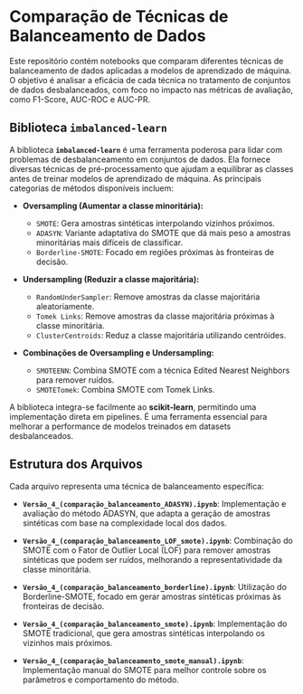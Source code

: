 # Comparação de Técnicas de Balanceamento de Dados

Este repositório contém notebooks que comparam diferentes técnicas de balanceamento de dados aplicadas a modelos de aprendizado de máquina. O objetivo é analisar a eficácia de cada técnica no tratamento de conjuntos de dados desbalanceados, com foco no impacto nas métricas de avaliação, como F1-Score, AUC-ROC e AUC-PR.

## Biblioteca `imbalanced-learn`

A biblioteca **`imbalanced-learn`** é uma ferramenta poderosa para lidar com problemas de desbalanceamento em conjuntos de dados. Ela fornece diversas técnicas de pré-processamento que ajudam a equilibrar as classes antes de treinar modelos de aprendizado de máquina. As principais categorias de métodos disponíveis incluem:

- **Oversampling (Aumentar a classe minoritária):**
  - `SMOTE`: Gera amostras sintéticas interpolando vizinhos próximos.
  - `ADASYN`: Variante adaptativa do SMOTE que dá mais peso a amostras minoritárias mais difíceis de classificar.
  - `Borderline-SMOTE`: Focado em regiões próximas às fronteiras de decisão.

- **Undersampling (Reduzir a classe majoritária):**
  - `RandomUnderSampler`: Remove amostras da classe majoritária aleatoriamente.
  - `Tomek Links`: Remove amostras da classe majoritária próximas à classe minoritária.
  - `ClusterCentroids`: Reduz a classe majoritária utilizando centróides.

- **Combinações de Oversampling e Undersampling:**
  - `SMOTEENN`: Combina SMOTE com a técnica Edited Nearest Neighbors para remover ruídos.
  - `SMOTETomek`: Combina SMOTE com Tomek Links.

A biblioteca integra-se facilmente ao **scikit-learn**, permitindo uma implementação direta em pipelines. É uma ferramenta essencial para melhorar a performance de modelos treinados em datasets desbalanceados.

## Estrutura dos Arquivos

Cada arquivo representa uma técnica de balanceamento específica:

- **`Versão_4_(comparação_balanceamento_ADASYN).ipynb`**:
  Implementação e avaliação do método ADASYN, que adapta a geração de amostras sintéticas com base na complexidade local dos dados.

- **`Versão_4_(comparação_balanceamento_LOF_smote).ipynb`**:
  Combinação do SMOTE com o Fator de Outlier Local (LOF) para remover amostras sintéticas que podem ser ruídos, melhorando a representatividade da classe minoritária.

- **`Versão_4_(comparação_balanceamento_borderline).ipynb`**:
  Utilização do Borderline-SMOTE, focado em gerar amostras sintéticas próximas às fronteiras de decisão.

- **`Versão_4_(comparação_balanceamento_smote).ipynb`**:
  Implementação do SMOTE tradicional, que gera amostras sintéticas interpolando os vizinhos mais próximos.

- **`Versão_4_(comparação_balanceamento_smote_manual).ipynb`**:
  Implementação manual do SMOTE para melhor controle sobre os parâmetros e comportamento do método.

